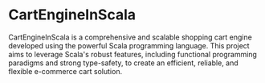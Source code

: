 # CartEngineInScala
CartEngineInScala is a comprehensive and scalable shopping cart engine developed using the powerful Scala programming language. This project aims to leverage Scala's robust features, including functional programming paradigms and strong type-safety, to create an efficient, reliable, and flexible e-commerce cart solution.
